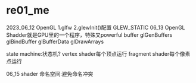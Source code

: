 # re01_me
2023_06_12 OpenGL
1.glfw
2.glewInit()配置 GLEW_STATIC
06_13 OpenGL Shadder就是GPU里的一个程序，特殊又powerful
buffer
glGenBuffers
glBindBuffer
glBufferData
glDrawArrays

state machine:状态机?
vertex shader每个顶点运行
fragment shader每个像素点运行

06_15
shader
命名空间:避免命名冲突
